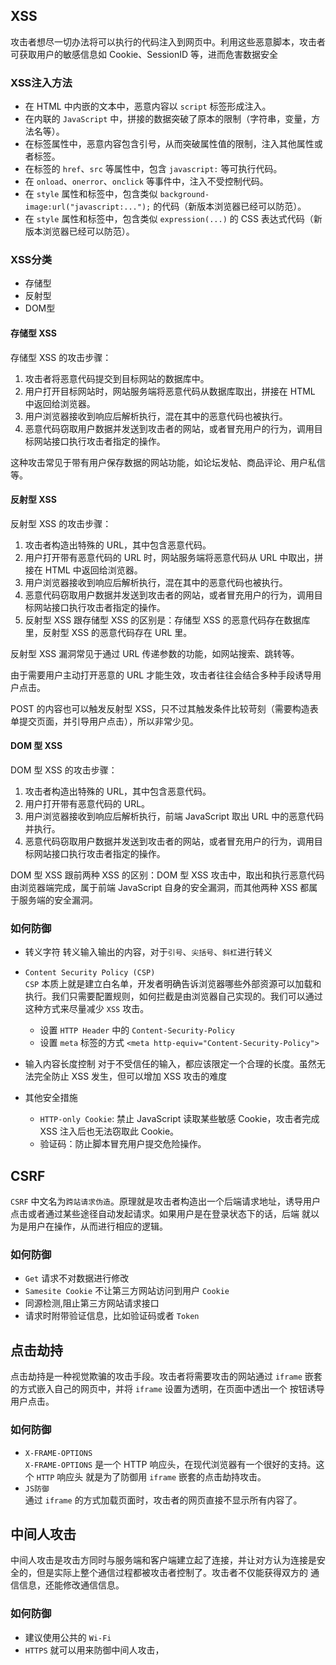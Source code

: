 ## XSS
攻击者想尽一切办法将可以执行的代码注入到网页中。利用这些恶意脚本，攻击者可获取用户的敏感信息如 Cookie、SessionID 等，进而危害数据安全

### XSS注入方法
- 在 HTML 中内嵌的文本中，恶意内容以 `script` 标签形成注入。
- 在内联的 `JavaScript` 中，拼接的数据突破了原本的限制（字符串，变量，方法名等）。
- 在标签属性中，恶意内容包含引号，从而突破属性值的限制，注入其他属性或者标签。
- 在标签的 `href`、`src` 等属性中，包含 `javascript:` 等可执行代码。
- 在 `onload`、`onerror`、`onclick` 等事件中，注入不受控制代码。
- 在 `style` 属性和标签中，包含类似 `background-image:url("javascript:...");` 的代码（新版本浏览器已经可以防范）。
- 在 `style` 属性和标签中，包含类似 `expression(...)` 的 CSS 表达式代码（新版本浏览器已经可以防范）。

### XSS分类
- 存储型
- 反射型
- DOM型

#### 存储型 XSS
存储型 XSS 的攻击步骤：

1. 攻击者将恶意代码提交到目标网站的数据库中。
2. 用户打开目标网站时，网站服务端将恶意代码从数据库取出，拼接在 HTML 中返回给浏览器。
3. 用户浏览器接收到响应后解析执行，混在其中的恶意代码也被执行。
4. 恶意代码窃取用户数据并发送到攻击者的网站，或者冒充用户的行为，调用目标网站接口执行攻击者指定的操作。  

这种攻击常见于带有用户保存数据的网站功能，如论坛发帖、商品评论、用户私信等。

#### 反射型 XSS
反射型 XSS 的攻击步骤：

1. 攻击者构造出特殊的 URL，其中包含恶意代码。
2. 用户打开带有恶意代码的 URL 时，网站服务端将恶意代码从 URL 中取出，拼接在 HTML 中返回给浏览器。
3. 用户浏览器接收到响应后解析执行，混在其中的恶意代码也被执行。
4. 恶意代码窃取用户数据并发送到攻击者的网站，或者冒充用户的行为，调用目标网站接口执行攻击者指定的操作。
5. 反射型 XSS 跟存储型 XSS 的区别是：存储型 XSS 的恶意代码存在数据库里，反射型 XSS 的恶意代码存在 URL 里。

反射型 XSS 漏洞常见于通过 URL 传递参数的功能，如网站搜索、跳转等。

由于需要用户主动打开恶意的 URL 才能生效，攻击者往往会结合多种手段诱导用户点击。

POST 的内容也可以触发反射型 XSS，只不过其触发条件比较苛刻（需要构造表单提交页面，并引导用户点击），所以非常少见。

#### DOM 型 XSS
DOM 型 XSS 的攻击步骤：

1. 攻击者构造出特殊的 URL，其中包含恶意代码。
2. 用户打开带有恶意代码的 URL。
3. 用户浏览器接收到响应后解析执行，前端 JavaScript 取出 URL 中的恶意代码并执行。
4. 恶意代码窃取用户数据并发送到攻击者的网站，或者冒充用户的行为，调用目标网站接口执行攻击者指定的操作。

DOM 型 XSS 跟前两种 XSS 的区别：DOM 型 XSS 攻击中，取出和执行恶意代码由浏览器端完成，属于前端 JavaScript 自身的安全漏洞，而其他两种 XSS 
都属于服务端的安全漏洞。

### 如何防御
- 转义字符
转义输入输出的内容，对于`引号`、`尖括号`、`斜杠`进行转义

- `Content Security Policy (CSP)`  
  `CSP` 本质上就是建立白名单，开发者明确告诉浏览器哪些外部资源可以加载和执行。我们只需要配置规则，如何拦截是由浏览器自己实现的。我们可以通过
  这种方式来尽量减少 `XSS` 攻击。
  + 设置 `HTTP Header` 中的 `Content-Security-Policy`
  + 设置 `meta` 标签的方式 `<meta http-equiv="Content-Security-Policy">`
  
- 输入内容长度控制
对于不受信任的输入，都应该限定一个合理的长度。虽然无法完全防止 XSS 发生，但可以增加 XSS 攻击的难度  
- 其他安全措施
  + `HTTP-only Cookie`: 禁止 JavaScript 读取某些敏感 Cookie，攻击者完成 XSS 注入后也无法窃取此 Cookie。
  + 验证码：防止脚本冒充用户提交危险操作。
  
## CSRF
`CSRF` 中文名为`跨站请求伪造`。原理就是攻击者构造出一个后端请求地址，诱导用户点击或者通过某些途径自动发起请求。如果用户是在登录状态下的话，后端
就以为是用户在操作，从而进行相应的逻辑。

### 如何防御
- `Get` 请求不对数据进行修改
- `Samesite Cookie` 不让第三方网站访问到用户 `Cookie`
- 同源检测,阻止第三方网站请求接口
- 请求时附带验证信息，比如验证码或者 `Token`

## 点击劫持
点击劫持是一种视觉欺骗的攻击手段。攻击者将需要攻击的网站通过 `iframe` 嵌套的方式嵌入自己的网页中，并将 `iframe` 设置为透明，在页面中透出一个
按钮诱导用户点击。

### 如何防御
- `X-FRAME-OPTIONS`   
`X-FRAME-OPTIONS` 是一个 HTTP 响应头，在现代浏览器有一个很好的支持。这个 `HTTP` 响应头 就是为了防御用 `iframe` 嵌套的点击劫持攻击。
- `JS防御`    
通过 `iframe` 的方式加载页面时，攻击者的网页直接不显示所有内容了。

## 中间人攻击
中间人攻击是攻击方同时与服务端和客户端建立起了连接，并让对方认为连接是安全的，但是实际上整个通信过程都被攻击者控制了。攻击者不仅能获得双方的
通信信息，还能修改通信信息。

### 如何防御 
- 建议使用公共的 `Wi-Fi`
- `HTTPS` 就可以用来防御中间人攻击，